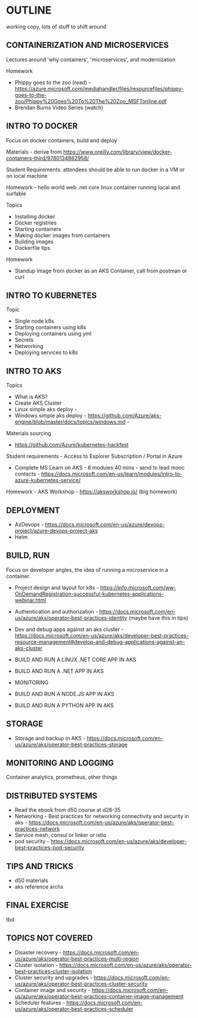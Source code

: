 # OUTLINE

working copy, lots of stuff to shift around

## CONTAINERIZATION AND MICROSERVICES

Lectures around 'why containers', 'microservices', and modernization

Homework

* Phippy goes to the zoo (read) - https://azure.microsoft.com/mediahandler/files/resourcefiles/phippy-goes-to-the-zoo/Phippy%20Goes%20To%20The%20Zoo_MSFTonline.pdf
* Brendan Burns Video Series (watch)

## INTRO TO DOCKER

Focus on docker containers, build and deploy

Materials - derive from https://www.oreilly.com/library/view/docker-containers-third/9780134862958/

Student Requirements:  attendees should be able to run docker in a VM or on local machine

Homework - hello world web .net core linux container running local and surfable

Topics

* Installing docker
* Docker registries
* Starting containers
* Making docker images from containers
* Building images
* Dockerfile tips

Homework

* Standup image from docker as an AKS Container, call from postman or curl

## INTRO TO KUBERNETES

Topic

* Single node k8s
* Starting containers using k8s
* Deploying containers using yml
* Secrets
* Networking
* Deploying services to k8s

## INTRO TO AKS

Topics

* What is AKS?
* Create AKS Cluster
* Linux simple aks deploy - 
* Windows simple aks deploy - https://github.com/Azure/aks-engine/blob/master/docs/topics/windows.md - 

Materials sourcing

* https://github.com/Azure/kubernetes-hackfest

Student requirements - Access to Explorer Subscription / Portal in Azure

* Complete MS Learn on AKS - 6 modules 40 mins - send to lead mooc contacts - https://docs.microsoft.com/en-us/learn/modules/intro-to-azure-kubernetes-service/

Homework - AKS Workshop - https://aksworkshop.io/ (big homework)

## DEPLOYMENT

* AzDevops - https://docs.microsoft.com/en-us/azure/devops-project/azure-devops-project-aks
* Helm

## BUILD, RUN

Focus on developer angles, the idea of running a microservice in a container. 

* Project design and layout for k8s - https://info.microsoft.com/ww-OnDemandRegistration-successful-kubernetes-applications-webinar.html
* Authentication and authorization - https://docs.microsoft.com/en-us/azure/aks/operator-best-practices-identity  (maybe have this in tips)
* Dev and debug apps against an aks cluster - https://docs.microsoft.com/en-us/azure/aks/developer-best-practices-resource-management#develop-and-debug-applications-against-an-aks-cluster

* BUILD AND RUN A LINUX .NET CORE APP IN AKS
* BUILD AND RUN A .NET APP IN AKS
* MONITORING
* BUILD AND RUN A NODE.JS APP IN AKS
* BUILD AND RUN A PYTHON APP IN AKS

## STORAGE

* Storage and backup in AKS - https://docs.microsoft.com/en-us/azure/aks/operator-best-practices-storage

## MONITORING AND LOGGING

Container analytics, prometheus, other things

## DISTRIBUTED SYSTEMS

* Read the ebook from d50 course at d28-35
* Networking - Best practices for networking connectivity and security in aks - https://docs.microsoft.com/en-us/azure/aks/operator-best-practices-network
* Service mesh, consul or linker or istio
* pod security - https://docs.microsoft.com/en-us/azure/aks/developer-best-practices-pod-security

## TIPS AND TRICKS

* d50 materials
* aks reference archs

## FINAL EXERCISE

tbd

## TOPICS NOT COVERED

* Disaster recovery - https://docs.microsoft.com/en-us/azure/aks/operator-best-practices-multi-region
* Cluster isolation - https://docs.microsoft.com/en-us/azure/aks/operator-best-practices-cluster-isolation
* Cluster security and upgrades - https://docs.microsoft.com/en-us/azure/aks/operator-best-practices-cluster-security
* Container image and security - https://docs.microsoft.com/en-us/azure/aks/operator-best-practices-container-image-management
* Scheduler features - https://docs.microsoft.com/en-us/azure/aks/operator-best-practices-scheduler
